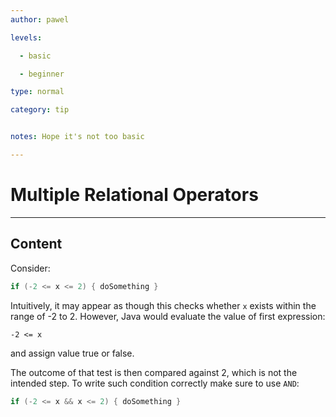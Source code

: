 ```yaml
---
author: pawel

levels:

  - basic

  - beginner

type: normal

category: tip


notes: Hope it's not too basic

---
```


# Multiple Relational Operators

---
## Content

Consider:

```java
if (-2 <= x <= 2) { doSomething }
```

Intuitively, it may appear as though this checks whether `x` exists within the range of -2 to 2. However, Java would evaluate the value of first expression:

```
-2 <= x
```

and assign value true or false. 

The outcome of that test is then compared against 2, which is not the intended step. To write such condition correctly make sure to use `AND`:

```java
if (-2 <= x && x <= 2) { doSomething }
```